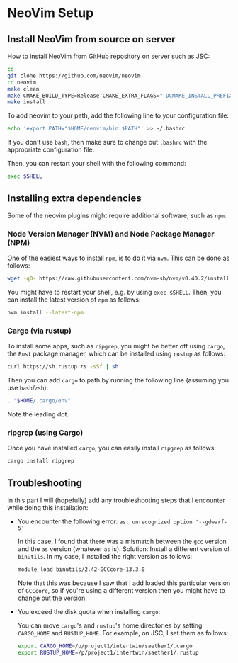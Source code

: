 # NeoVim Setup

## Install NeoVim from source on server
How to install NeoVim from GitHub repository on server such as JSC:
```bash
cd 
git clone https://github.com/neovim/neovim
cd neovim
make clean
make CMAKE_BUILD_TYPE=Release CMAKE_EXTRA_FLAGS="-DCMAKE_INSTALL_PREFIX=$HOME/neovim"
make install
```

To add neovim to your path, add the following line to your configuration file:
```bash
echo 'export PATH="$HOME/neovim/bin:$PATH"' >> ~/.bashrc
```
If you don't use `bash`, then make sure to change out  `.bashrc` with the appropriate
configuration file.

Then, you can restart your shell with the following command:
```bash
exec $SHELL
```

## Installing extra dependencies
Some of the neovim plugins might require additional software, such as `npm`.

### Node Version Manager (NVM) and Node Package Manager (NPM)
One of the easiest ways to install `npm`, is to do it via `nvm`. This can be done as follows:

```bash
wget -qO- https://raw.githubusercontent.com/nvm-sh/nvm/v0.40.2/install.sh | bash
```

You might have to restart your shell, e.g. by using `exec $SHELL`. Then, you can install the
latest version of `npm` as follows:
```bash
nvm install --latest-npm
```

### Cargo (via rustup)
To install some apps, such as `ripgrep`, you might be better off using `cargo`, the `Rust`
package manager, which can be installed using `rustup` as follows:

```bash
curl https://sh.rustup.rs -sSf | sh
```

Then you can add `cargo` to path by running the following line (assuming you use `bash`/`zsh`):

```bash
. "$HOME/.cargo/env"
```

Note the leading dot.

### ripgrep (using Cargo)

Once you have installed `cargo`, you can easily install `ripgrep` as follows:

```bash
cargo install ripgrep
```

## Troubleshooting
In this part I will (hopefully) add any troubleshooting steps that I encounter while
doing this installation:

- You encounter the following error: `as: unrecognized option '--gdwarf-5'`
  
  In this case, I found that there was a mismatch between the `gcc` version and the `as`
  version (whatever `as` is). Solution: Install a different version of `binutils`. In my
  case, I installed the right version as follows:

  ```bash
  module load binutils/2.42-GCCcore-13.3.0
  ```

  Note that this was because I saw that I add loaded this particular version of `GCCcore`,
  so if you're using a different version then you might have to change out the version.

- You exceed the disk quota when installing `cargo`:
  
  You can move `cargo`'s and `rustup`'s home directories by setting `CARGO_HOME` and
  `RUSTUP_HOME`. For example, on JSC, I set them as follows:

  ```bash
  export CARGO_HOME=/p/project1/intertwin/saether1/.cargo
  export RUSTUP_HOME=/p/project1/intertwin/saether1/.rustup
  ```
